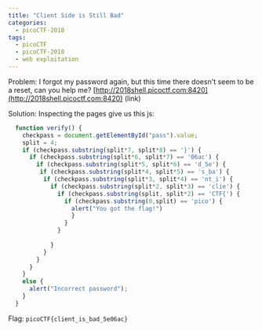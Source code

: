 ```yaml
---
title: "Client Side is Still Bad"
categories:
  - picoCTF-2018
tags:
  - picoCTF
  - picoCTF-2018
  - web exploitation
---
```


Problem: I forgot my password again, but this time there doesn't seem to be a reset, can you help me? [http://2018shell.picoctf.com:8420](http://2018shell.picoctf.com:8420) (link)

Solution: Inspecting the pages give us this js:

```js
  function verify() {
    checkpass = document.getElementById("pass").value;
    split = 4;
    if (checkpass.substring(split*7, split*8) == '}') {
      if (checkpass.substring(split*6, split*7) == '06ac') {
        if (checkpass.substring(split*5, split*6) == 'd_5e') {
         if (checkpass.substring(split*4, split*5) == 's_ba') {
          if (checkpass.substring(split*3, split*4) == 'nt_i') {
            if (checkpass.substring(split*2, split*3) == 'clie') {
              if (checkpass.substring(split, split*2) == 'CTF{') {
                if (checkpass.substring(0,split) == 'pico') {
                  alert("You got the flag!")
                  }
                }
              }
      
            }
          }
        }
      }
    }
    else {
      alert("Incorrect password");
    }
  }
```

Flag: ```picoCTF{client_is_bad_5e06ac}```